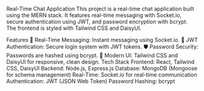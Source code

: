 Real-Time Chat Application
This project is a real-time chat application built using the MERN stack. It features real-time messaging with Socket.io, secure authentication using JWT, and password encryption with bcrypt. The frontend is styled with Tailwind CSS and DaisyUI.

Features
🔄 Real-Time Messaging: Instant messaging using Socket.io.
🔐 JWT Authentication: Secure login system with JWT tokens.
🛡️ Password Security: Passwords are hashed using bcrypt.
🎨 Modern UI: Tailwind CSS and DaisyUI for responsive, clean design.
Tech Stack
Frontend: React, Tailwind CSS, DaisyUI
Backend: Node.js, Express.js
Database: MongoDB (Mongoose for schema management)
Real-Time: Socket.io for real-time communication
Authentication: JWT (JSON Web Token)
Password Hashing: bcrypt
